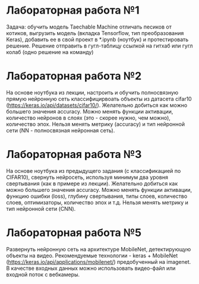 # Лабораторная работа №1

Задача: обучить модель Taechable Machine отличать песиков от котиков, выгрузить модель (вкладка Tensorflow, тип преобразования Keras), добавить ее в свой проект в *.ipynb (ноутбук) и протестировать решение. Решение отправить в гугл-таблицу ссылкой на гитхаб или гугл колаб (одно решение на команду)

# Лабораторная работа №2

На основе ноутбука из лекции, настроить и обучить полносвязную прямую нейронную сеть классифицирвоать объекты из датасета cifar10 (https://keras.io/api/datasets/cifar10/). Желательно добиться как можно большего значения accuracy.  Можно менять функции активации, количество нейронов в слоях (это - скорее нужно, чем можно), количество эпох. Нельзя менять метрику (accuracy) и тип нейронной сети (NN - полносвязная нейронная сеть). 

# Лабораторная работа №3

На основе ноутбука из предыдущего задания (с классификацией по CIFAR10), свернуть нейросеть, используя минимум два уровня свертывания (как в примере из лекции). Желательно добиться как можно большего значения accuracy. Можно менять функции активации, функцию ошибки (loss), глубину свертывания, типы слоев, количество слоев, оптимизаторы, количество эпох и т.д. Нельзя менять метрику и тип нейронной сети (CNN).

# Лабораторная работа №5

Развернуть нейронную сеть на архитектуре MobileNet, детектирующую объекты на видео. Рекомендуемые технологии - keras + MobileNet (https://keras.io/api/applications/mobilenet/) предобученный на imagenet. В качестве входных данных можно использовать видео-файл или входной поток с вебкамеры. 
